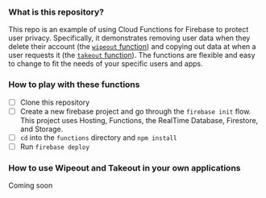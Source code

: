 ### What is this repository?

This repo is an example of using Cloud Functions for Firebase to protect user
privacy. Specifically, it demonstrates removing user data when they delete
their account (the [`wipeout` function]()) and copying out data at when a user
requests it (the [`takeout` function]()). The functions are  flexible and easy
to change to fit the needs of your specific users and apps.

### How to play with these functions

- [ ] Clone this repository
- [ ] Create a new firebase project and go through the `firebase init` flow. This project uses Hosting, Functions, the RealTime Database, Firestore, and Storage.
- [ ] `cd` into the `functions` directory and `npm install`
- [ ] Run `firebase deploy`

### How to use Wipeout and Takeout in your own applications

Coming soon
